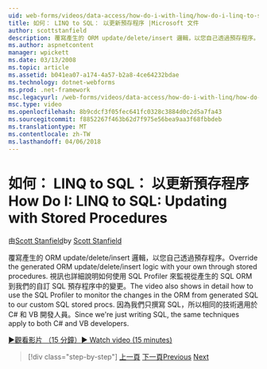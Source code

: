 ```yaml
---
uid: web-forms/videos/data-access/how-do-i-with-linq/how-do-i-linq-to-sql-updating-with-stored-procedures
title: 如何： LINQ to SQL： 以更新預存程序 |Microsoft 文件
author: scottstanfield
description: 覆寫產生的 ORM update/delete/insert 邏輯，以您自己透過預存程序。 視訊也顯示詳細資料中如何使用 SQL Profiler...
ms.author: aspnetcontent
manager: wpickett
ms.date: 03/13/2008
ms.topic: article
ms.assetid: b041ea07-a174-4a57-b2a8-4ce64232bdae
ms.technology: dotnet-webforms
ms.prod: .net-framework
msc.legacyurl: /web-forms/videos/data-access/how-do-i-with-linq/how-do-i-linq-to-sql-updating-with-stored-procedures
msc.type: video
ms.openlocfilehash: 8b9cdcf3f05fec641fc0328c3884d0c2d5a7fa43
ms.sourcegitcommit: f8852267f463b62d7f975e56bea9aa3f68fbbdeb
ms.translationtype: MT
ms.contentlocale: zh-TW
ms.lasthandoff: 04/06/2018
---
```

<a name="how-do-i-linq-to-sql-updating-with-stored-procedures"></a><span data-ttu-id="7111a-104">如何： LINQ to SQL： 以更新預存程序</span><span class="sxs-lookup"><span data-stu-id="7111a-104">How Do I: LINQ to SQL: Updating with Stored Procedures</span></span>
====================
<span data-ttu-id="7111a-105">由[Scott Stanfield](https://github.com/scottstanfield)</span><span class="sxs-lookup"><span data-stu-id="7111a-105">by [Scott Stanfield](https://github.com/scottstanfield)</span></span>

<span data-ttu-id="7111a-106">覆寫產生的 ORM update/delete/insert 邏輯，以您自己透過預存程序。</span><span class="sxs-lookup"><span data-stu-id="7111a-106">Override the generated ORM update/delete/insert logic with your own through stored procedures.</span></span> <span data-ttu-id="7111a-107">視訊也詳細說明如何使用 SQL Profiler 來監視從產生的 SQL ORM 到我們的自訂 SQL 預存程序中的變更。</span><span class="sxs-lookup"><span data-stu-id="7111a-107">The video also shows in detail how to use the SQL Profiler to monitor the changes in the ORM from generated SQL to our custom SQL stored procs.</span></span> <span data-ttu-id="7111a-108">因為我們只撰寫 SQL，所以相同的技術適用於 C# 和 VB 開發人員。</span><span class="sxs-lookup"><span data-stu-id="7111a-108">Since we're just writing SQL, the same techniques apply to both C# and VB developers.</span></span>

[<span data-ttu-id="7111a-109">&#9654;觀看影片 （15 分鐘）</span><span class="sxs-lookup"><span data-stu-id="7111a-109">&#9654; Watch video (15 minutes)</span></span>](https://channel9.msdn.com/Blogs/ASP-NET-Site-Videos/how-do-i-linq-to-sql-updating-with-stored-procedures)

> [!div class="step-by-step"]
> <span data-ttu-id="7111a-110">[上一頁](how-do-i-linq-to-sql-using-stored-procedures.md)
> [下一頁](how-do-i-linq-to-sql-executing-arbitrary-sql.md)</span><span class="sxs-lookup"><span data-stu-id="7111a-110">[Previous](how-do-i-linq-to-sql-using-stored-procedures.md)
[Next](how-do-i-linq-to-sql-executing-arbitrary-sql.md)</span></span>
